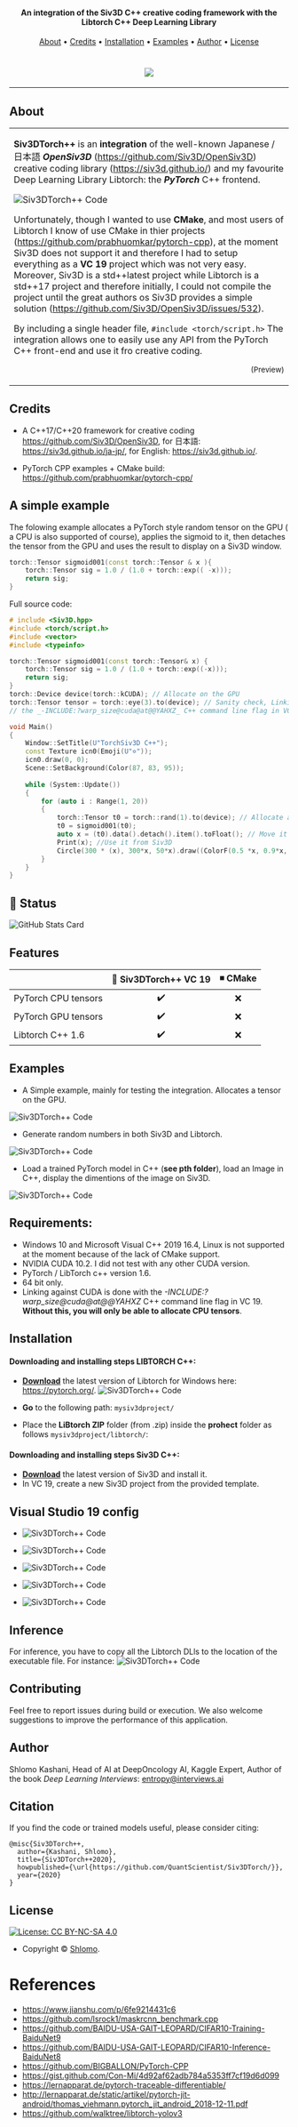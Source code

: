 
<h4 align="center">An integration of the Siv3D C++ creative coding framework with the Libtorch C++ Deep Learning Library</h4>
      
<p align="center">
  <a href="#about">About</a> •
  <a href="#credits">Credits</a> •
  <a href="#installation">Installation</a> •  
  <a href="#fexamples">Examples</a> •  
  <a href="#author">Author</a> •  
  <a href="#license">License</a>
</p>

<h1 align="center">  
  <img src="assets/TORCHLOGO.png"></a>
</h1>


---

## About

<table>
<tr>
<td>
  
**Siv3DTorch++** is an **integration** of the well-known Japanese / 日本語 **_OpenSiv3D_** (https://github.com/Siv3D/OpenSiv3D) creative coding library (https://siv3d.github.io/) 
and my favourite Deep Learning Library Libtorch: the **_PyTorch_** C++ frontend.
 
![Siv3DTorch++ Code](https://github.com/QuantScientist/Siv3DTorch/blob/master/assets/simple001.gif?raw=true)

Unfortunately, though I wanted to use **CMake**, and most users of Libtorch I know of use CMake in thier projects (https://github.com/prabhuomkar/pytorch-cpp), 
at the moment Siv3D does not support it and therefore I had to setup everything as a **VC 19** project which was not very easy.
Moreover, Siv3D is a std++latest project while Libtorch is a std++17 project and therefore initially, 
I could not compile the project until the great authors os Siv3D provides a simple solution (https://github.com/Siv3D/OpenSiv3D/issues/532).  
 
By including a single header file, `#include <torch/script.h>` The integration allows one to easily use any API from the PyTorch C++ front-end and use it fro creative coding.  


<p align="right">
<sub>(Preview)</sub>
</p>

</td>
</tr>
</table>

## Credits 
* A C++17/C++20 framework for creative coding https://github.com/Siv3D/OpenSiv3D, for 日本語: https://siv3d.github.io/ja-jp/, for English: https://siv3d.github.io/.
 
* PyTorch CPP examples + CMake build: https://github.com/prabhuomkar/pytorch-cpp/

## A simple example 
The folowing example allocates a PyTorch style random tensor on the GPU ( a CPU is also supported of course), applies the sigmoid to it, then detaches the tensor from 
the GPU and uses the result to display on a Siv3D window.
 
```cpp
torch::Tensor sigmoid001(const torch::Tensor & x ){
    torch::Tensor sig = 1.0 / (1.0 + torch::exp(( -x)));
    return sig;
}
```
Full source code:

```cpp
# include <Siv3D.hpp>
#include <torch/script.h>
#include <vector>
#include <typeinfo> 

torch::Tensor sigmoid001(const torch::Tensor& x) {	
	torch::Tensor sig = 1.0 / (1.0 + torch::exp((-x)));
	return sig;
}
torch::Device device(torch::kCUDA); // Allocate on the GPU
torch::Tensor tensor = torch::eye(3).to(device); // Sanity check, Linking against CUDA is done with 
// the _-INCLUDE:?warp_size@cuda@at@@YAHXZ_ C++ command line flag in VC 19 

void Main()
{
	Window::SetTitle(U"TorchSiv3D C++");
	const Texture icn0(Emoji(U"✡"));
	icn0.draw(0, 0);				
	Scene::SetBackground(Color(87, 83, 95));					
					
	while (System::Update())
	{	
		for (auto i : Range(1, 20))
		{			
			torch::Tensor t0 = torch::rand(1).to(device); // Allocate a tensor on the GPU
			t0 = sigmoid001(t0);				
			auto x = (t0).data().detach().item().toFloat(); // Move it to teh CPU
			Print(x); //Use it from Siv3D			
			Circle(300 * (x), 300*x, 50*x).draw((ColorF(0.5 *x, 0.9*x, 0.3*x)));
		}		
	}
}
```

## 🐾 Status

![GitHub Stats Card](https://github-readme-stats.vercel.app/api?username=Ganariya&count_private=true&show_icons=true&theme=dracula)


## Features

|                            | 🔰 Siv3DTorch++ VC 19  | ◾ CMake |
| -------------------------- | :----------------: | :-------------: |
| PyTorch CPU tensors        |         ✔️         |        ❌        |
| PyTorch GPU tensors        |         ✔️         |        ❌        |
| Libtorch C++ 1.6           |         ✔️         |        ❌        |


## Examples

* A Simple example, mainly for testing the integration. Allocates a tensor on the GPU.

![Siv3DTorch++ Code](https://github.com/QuantScientist/Siv3DTorch/blob/master/assets/simple001.gif?raw=true)
 
* Generate random numbers in both Siv3D and Libtorch.

![Siv3DTorch++ Code](https://github.com/QuantScientist/Siv3DTorch/blob/master/assets/random002.gif?raw=true)

* Load a trained PyTorch model in C++ (**see pth folder**), load an Image in C++, display the dimentions of the image on Siv3D.
 
![Siv3DTorch++ Code](https://github.com/QuantScientist/Siv3DTorch/blob/master/assets/load-model.png?raw=true)


## Requirements:
* Windows 10 and Microsoft Visual C++ 2019 16.4, Linux is not supported at the moment because of the lack of CMake support.
* NVIDIA CUDA 10.2. I did not test with any other CUDA version. 
* PyTorch / LibTorch c++ version 1.6.  
* 64 bit only.  
* Linking against CUDA is done with the _-INCLUDE:?warp_size@cuda@at@@YAHXZ_ C++ command line flag in VC 19. **Without this, 
you will only be able to allocate CPU tensors**.  

## Installation 

#### Downloading and installing steps LIBTORCH C++:
* **[Download]()** the latest version of Libtorch for Windows here: https://pytorch.org/.
![Siv3DTorch++ Code](https://github.com/QuantScientist/Siv3DTorch/blob/master/assets/libtorch16.png?raw=true)

* **Go** to the following path: `mysiv3dproject/`
* Place the **LiBtorch ZIP** folder (from .zip) inside the **prohect** folder as follows `mysiv3dproject/libtorch/`:
  

#### Downloading and installing steps Siv3D C++:
* **[Download]()** the latest version of Siv3D and install it.
* In VC 19, create a new Siv3D project from the provided template. 
 

## Visual Studio 19 config 
* ![Siv3DTorch++ Code](https://github.com/QuantScientist/Siv3DTorch/blob/master/assets/vc-torch.png?raw=true)

* ![Siv3DTorch++ Code](https://github.com/QuantScientist/Siv3DTorch/blob/master/assets/vc-include.png?raw=true)

* ![Siv3DTorch++ Code](https://github.com/QuantScientist/Siv3DTorch/blob/master/assets/vc-deps-input.png?raw=true)

* ![Siv3DTorch++ Code](https://github.com/QuantScientist/Siv3DTorch/blob/master/assets/vc-confrom.png?raw=true)

* ![Siv3DTorch++ Code](https://github.com/QuantScientist/Siv3DTorch/blob/master/assets/vc-additional.png?raw=true)


## Inference
For inference, you have to copy all the Libtorch DLls to the location of the executable file. For instance:
![Siv3DTorch++ Code](https://github.com/QuantScientist/Siv3DTorch/blob/master/assets/vc-inference.png?raw=true)

 
## Contributing

Feel free to report issues during build or execution. We also welcome suggestions to improve the performance of this application.

## Author
Shlomo Kashani, Head of AI at DeepOncology AI, Kaggle Expert, Author of the book _Deep Learning Interviews_: entropy@interviews.ai 

## Citation

If you find the code or trained models useful, please consider citing:

```
@misc{Siv3DTorch++,
  author={Kashani, Shlomo},
  title={Siv3DTorch++2020},
  howpublished={\url{https://github.com/QuantScientist/Siv3DTorch/}},
  year={2020}
}
```

## License

[![License: CC BY-NC-SA 4.0](https://img.shields.io/badge/License-CC%20BY--NC--SA%204.0-orange.svg?style=flat-square)](https://creativecommons.org/licenses/by-nc-sa/4.0/)

- Copyright © [Shlomo](https://github.com/QuantScientist/).

# References
 
- https://www.jianshu.com/p/6fe9214431c6
- https://github.com/lsrock1/maskrcnn_benchmark.cpp
- https://github.com/BAIDU-USA-GAIT-LEOPARD/CIFAR10-Training-BaiduNet9
- https://github.com/BAIDU-USA-GAIT-LEOPARD/CIFAR10-Inference-BaiduNet8
- https://github.com/BIGBALLON/PyTorch-CPP
- https://gist.github.com/Con-Mi/4d92af62adb784a5353ff7cf19d6d099
- https://lernapparat.de/pytorch-traceable-differentiable/
- http://lernapparat.de/static/artikel/pytorch-jit-android/thomas_viehmann.pytorch_jit_android_2018-12-11.pdf
- https://github.com/walktree/libtorch-yolov3
